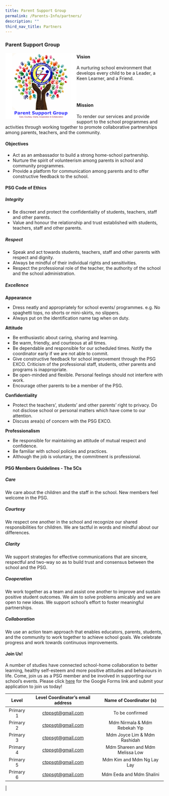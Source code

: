 ```yaml
---
title: Parent Support Group
permalink: /Parents-Info/partners/
description: ""
third_nav_title: Partners
---
```

### Parent Support Group

<img src="/images/PSGLogo2.png" 
     style="width:45%" align=left>

#### Vision
A nurturing school environment that develops every child to be a Leader, a Keen Learner, and a Friend.

<br><br>

#### Mission
To render our services and provide support to the school programmes and activities through working together to promote collaborative partnerships among parents, teachers, and the community.

#### Objectives
* Act as an ambassador to build a strong home-school partnership.
* Nurture the spirit of volunteerism among parents in school and community programmes.
* Provide a platform for communication among parents and to offer constructive feedback to the school.

#### PSG Code of Ethics
##### Integrity
*   Be discreet and protect the confidentiality of students, teachers, staff and other parents.
*   Value and honour the relationship and trust established with students, teachers, staff and other parents.

##### Respect
*   Speak and act towards students, teachers, staff and other parents with respect and dignity.
*   Always be mindful of their individual rights and sensitivities.
*   Respect the professional role of the teacher, the authority of the school and the school administration.

##### Excellence
**Appearance**
*   Dress neatly and appropriately for school events/ programmes. e.g. No spaghetti tops, no shorts or mini-skirts, no slippers.
*   Always put on the identification name tag when on duty.

**Attitude**
*   Be enthusiastic about caring, sharing and learning.
*   Be warm, friendly, and courteous at all times.
*   Be dependable and responsible for our scheduled times. Notify the coordinator early if we are not able to commit.
*   Give constructive feedback for school improvement through the PSG EXCO. Criticism of the professional staff, students, other parents and programs is inappropriate.
*   Be open-minded and flexible. Personal feelings should not interfere with work.
*   Encourage other parents to be a member of the PSG.

**Confidentiality**
*   Protect the teachers’, students’ and other parents’ right to privacy. Do not disclose school or personal matters which have come to our attention.
*   Discuss area(s) of concern with the PSG EXCO.

**Professionalism**
*   Be responsible for maintaining an attitude of mutual respect and confidence.
*   Be familiar with school policies and practices.
*   Although the job is voluntary, the commitment is professional.

#### PSG Members Guidelines - The 5Cs
##### Care
We care about the children and the staff in the school. New members feel welcome in the PSG.

##### Courtesy
We respect one another in the school and recognize our shared responsibilities for children. We are tactful in words and mindful about our differences.

##### Clarity
We support strategies for effective communications that are sincere, respectful and two-way so as to build trust and consensus between the school and the PSG.

##### Cooperation
We work together as a team and assist one another to improve and sustain positive student outcomes. We aim to solve problems amicably and we are open to new ideas. We support school’s effort to foster meaningful partnerships.

##### Collaboration
We use an action team approach that enables educators, parents, students, and the community to work together to achieve school goals. We celebrate progress and work towards continuous improvements.

#### Join Us!
A number of studies have connected school-home collaboration to better learning, healthy self-esteem and more positive attitudes and behaviours in life. Come, join us as a PSG member and be involved in supporting our school’s events. Please click [here](https://goo.gl/forms/WjLh2oGBNjzhjsBt2%C2%A0) for the Google Forms link and submit your application to join us today!

| Level | Level Coordinator’s email address | Name of Coordinator (s) |
|:---:|:---:|:---:|
| Primary 1 | [ctppsgt@gmail.com](ctppsgt@gmail.com) | To be confirmed |
| Primary 2 | [ctppsgt@gmail.com](ctppsgt@gmail.com) | Mdm Nirmala & Mdm Rebekah Yip |
| Primary 3 | [ctppsgt@gmail.com](ctppsgt@gmail.com) | Mdm Joyce Lim & Mdm Rashidah |
| Primary 4 | [ctppsgt@gmail.com](ctppsgt@gmail.com) | Mdm Shareen and Mdm Melissa Low |
| Primary 5 | [ctppsgt@gmail.com](ctppsgt@gmail.com) | Mdm Kim and Mdm Ng Lay Lay |
| Primary 6 | [ctppsgt@gmail.com](ctppsgt@gmail.com) | Mdm Eeda and Mdm Shalini |
|